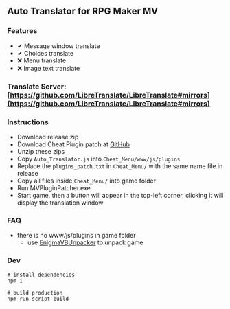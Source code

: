 ## Auto Translator for RPG Maker MV

### Features
- ✔ Message window translate
- ✔ Choices translate
- ❌ Menu translate
- ❌ Image text translate

### Translate Server: [https://github.com/LibreTranslate/LibreTranslate#mirrors](https://github.com/LibreTranslate/LibreTranslate#mirrors)

### Instructions
- Download release zip
- Download Cheat Plugin patch at [GitHub](https://github.com/emerladCoder/RPG-Maker-MV-Cheat-Menu-Plugin)
- Unzip these zips
- Copy ```Auto_Translator.js``` into ```Cheat_Menu/www/js/plugins```
- Replace the ```plugins_patch.txt``` in ```Cheat_Menu/``` with the same name file in release
- Copy all files inside ```Cheat_Menu/``` into game folder
- Run MVPluginPatcher.exe
- Start game, then a button will appear in the top-left corner, clicking it will display the translation window 

### FAQ
- there is no www/js/plugins in game folder
    - use [EnigmaVBUnpacker](https://f95zone.to/threads/rpg-maker-mv-unpacker.417/post-3577739) to unpack game

### Dev
```shell
# install dependencies
npm i

# build production
npm run-script build
```

